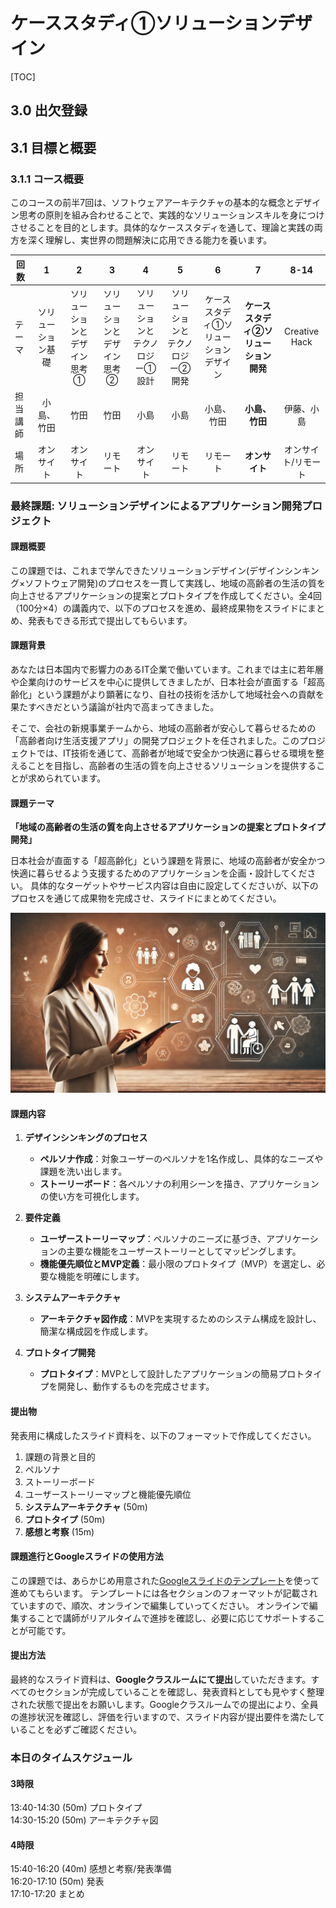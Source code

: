 # ケーススタディ①ソリューションデザイン

[TOC]

## 3.0 出欠登録 

## 3.1 目標と概要 

### 3.1.1 コース概要

このコースの前半7回は、ソフトウェアアーキテクチャの基本的な概念とデザイン思考の原則を組み合わせることで、実践的なソリューションスキルを身につけさせることを目的とします。具体的なケーススタディを通して、理論と実践の両方を深く理解し、実世界の問題解決に応用できる能力を養います。    

| 回数     |         1          |               2               |               3               |               **4**               |                 5                 |                   6                   |                   7                   |        8-14         |
| -------- | :----------------: | :---------------------------: | :---------------------------: | :-------------------------------: | :-------------------------------: | :-----------------------------------: | :-----------------------------------: | :-----------------: |
| テーマ   | ソリューション基礎 | ソリューションとデザイン思考① | ソリューションとデザイン思考② | ソリューションとテクノロジー①設計 | ソリューションとテクノロジー②開発 | ケーススタディ①ソリューションデザイン | **ケーススタディ②ソリューション開発** |    Creative Hack    |
| 担当講師 |     小島、竹田     |             竹田              |             竹田              |               小島                |               小島                |              小島、竹田               |            **小島、竹田**             |     伊藤、小島      |
| 場所     |     オンサイト     |          オンサイト           |           リモート            |            オンサイト             |             リモート              |               リモート                |            **オンサイト**             | オンサイト/リモート |





### 最終課題: ソリューションデザインによるアプリケーション開発プロジェクト

#### 課題概要
この課題では、これまで学んできたソリューションデザイン(デザインシンキング×ソフトウェア開発)のプロセスを一貫して実践し、地域の高齢者の生活の質を向上させるアプリケーションの提案とプロトタイプを作成してください。全4回（100分×4）の講義内で、以下のプロセスを進め、最終成果物をスライドにまとめ、発表もできる形式で提出してもらいます。

#### 課題背景

あなたは日本国内で影響力のあるIT企業で働いています。これまでは主に若年層や企業向けのサービスを中心に提供してきましたが、日本社会が直面する「超高齢化」という課題がより顕著になり、自社の技術を活かして地域社会への貢献を果たすべきだという議論が社内で高まってきました。

そこで、会社の新規事業チームから、地域の高齢者が安心して暮らせるための「高齢者向け生活支援アプリ」の開発プロジェクトを任されました。このプロジェクトでは、IT技術を通じて、高齢者が地域で安全かつ快適に暮らせる環境を整えることを目指し、高齢者の生活の質を向上させるソリューションを提供することが求められています。

#### 課題テーマ

**「地域の高齢者の生活の質を向上させるアプリケーションの提案とプロトタイプ開発」**

日本社会が直面する「超高齢化」という課題を背景に、地域の高齢者が安全かつ快適に暮らせるよう支援するためのアプリケーションを企画・設計してください。
具体的なターゲットやサービス内容は自由に設定してくださいが、以下のプロセスを通じて成果物を完成させ、スライドにまとめてください。

![theme-image](images/theme-image.webp)




#### 課題内容

1. **デザインシンキングのプロセス**
   - **ペルソナ作成**：対象ユーザーのペルソナを1名作成し、具体的なニーズや課題を洗い出します。
   - **ストーリーボード**：各ペルソナの利用シーンを描き、アプリケーションの使い方を可視化します。

2. **要件定義**
   - **ユーザーストーリーマップ**：ペルソナのニーズに基づき、アプリケーションの主要な機能をユーザーストーリーとしてマッピングします。
   - **機能優先順位とMVP定義**：最小限のプロトタイプ（MVP）を選定し、必要な機能を明確にします。

3. **システムアーキテクチャ**
   - **アーキテクチャ図作成**：MVPを実現するためのシステム構成を設計し、簡潔な構成図を作成します。

4. **プロトタイプ開発**
   - **プロトタイプ**：MVPとして設計したアプリケーションの簡易プロトタイプを開発し、動作するものを完成させます。

#### 提出物

発表用に構成したスライド資料を、以下のフォーマットで作成してください。

1. 課題の背景と目的
2. ペルソナ
3. ストーリーボード
4. ユーザーストーリーマップと機能優先順位
5. **システムアーキテクチャ** (50m)
6. **プロトタイプ** (50m)
7. **感想と考察** (15m)

#### 課題進行とGoogleスライドの使用方法

この課題では、あらかじめ用意された[Googleスライドのテンプレート](https://docs.google.com/presentation/d/1_M3lEWdWCthU3TFb4I6H3Z4Q3Kbpc5n_ikbrjLbP8xc/edit#slide=id.g3115812d724_0_83)を使って進めてもらいます。
テンプレートには各セクションのフォーマットが記載されていますので、順次、オンラインで編集していってください。
オンラインで編集することで講師がリアルタイムで進捗を確認し、必要に応じてサポートすることが可能です。

#### 提出方法

最終的なスライド資料は、**Googleクラスルームにて提出**していただきます。すべてのセクションが完成していることを確認し、発表資料としても見やすく整理された状態で提出をお願いします。Googleクラスルームでの提出により、全員の進捗状況を確認し、評価を行いますので、スライド内容が提出要件を満たしていることを必ずご確認ください。



### 本日のタイムスケジュール

#### 3時限

13:40-14:30 (50m) プロトタイプ  
14:30-15:20 (50m) アーキテクチャ図   

#### 4時限

15:40-16:20 (40m) 感想と考察/発表準備  
16:20-17:10 (50m) 発表   
17:10-17:20 まとめ   

